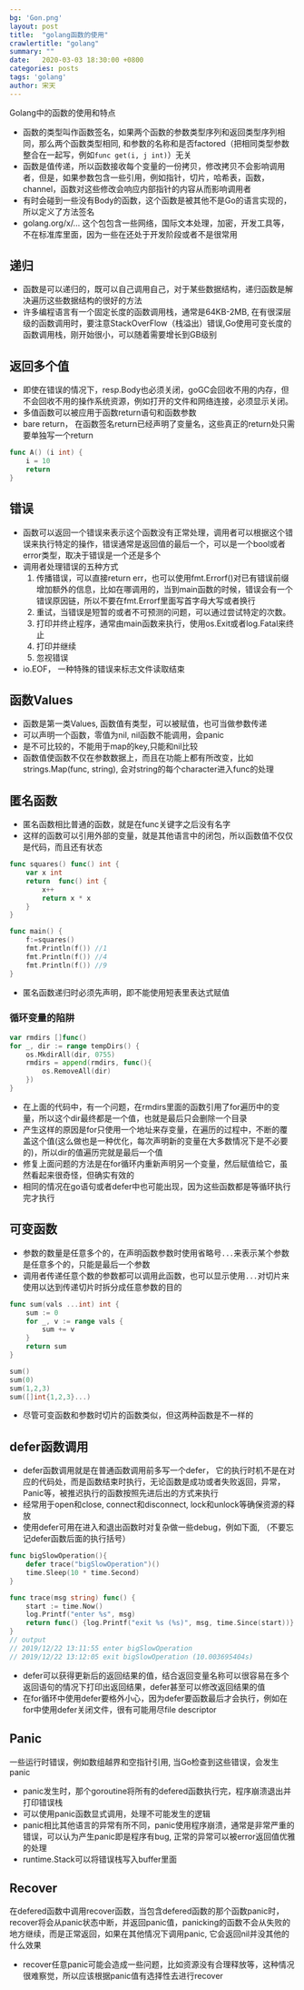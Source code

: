 ```yaml
---
bg: 'Gon.png'
layout: post
title:  "golang函数的使用"
crawlertitle: "golang"
summary: ""
date:   2020-03-03 18:30:00 +0800
categories: posts
tags: 'golang'
author: 宋天
---
```


Golang中的函数的使用和特点



- 函数的类型叫作函数签名，如果两个函数的参数类型序列和返回类型序列相同，那么两个函数类型相同, 和参数的名称和是否factored（把相同类型参数整合在一起写，例如`func get(i, j int)`）无关
- 函数是值传递，所以函数接收每个变量的一份拷贝，修改拷贝不会影响调用者，但是，如果参数包含一些引用，例如指针，切片，哈希表，函数，channel，函数对这些修改会响应内部指针的内容从而影响调用者
- 有时会碰到一些没有Body的函数，这个函数是被其他不是Go的语言实现的，所以定义了方法签名
- golang.org/x/... 这个包包含一些网络，国际文本处理，加密，开发工具等，不在标准库里面，因为一些在还处于开发阶段或者不是很常用


## 递归

- 函数是可以递归的，既可以自己调用自己，对于某些数据结构，递归函数是解决遍历这些数据结构的很好的方法
- 许多编程语言有一个固定长度的函数调用栈，通常是64KB-2MB, 在有很深层级的函数调用时，要注意StackOverFlow（栈溢出）错误,Go使用可变长度的函数调用栈，刚开始很小，可以随着需要增长到GB级别

## 返回多个值

- 即使在错误的情况下，resp.Body也必须关闭，goGC会回收不用的内存，但不会回收不用的操作系统资源，例如打开的文件和网络连接，必须显示关闭。
- 多值函数可以被应用于函数return语句和函数参数
- bare return， 在函数签名return已经声明了变量名，这些真正的return处只需要单独写一个return

```go
func A() (i int) {
    i = 10
    return
}
```

## 错误

- 函数可以返回一个错误来表示这个函数没有正常处理，调用者可以根据这个错误来执行特定的操作，错误通常是返回值的最后一个，可以是一个bool或者error类型，取决于错误是一个还是多个
- 调用者处理错误的五种方式
    1. 传播错误，可以直接return err，也可以使用fmt.Errorf()对已有错误前缀增加额外的信息，比如在哪调用的，当到main函数的时候，错误会有一个错误原因链，所以不要在fmt.Errorf里面写首字母大写或者换行
    2. 重试，当错误是短暂的或者不可预测的问题，可以通过尝试特定的次数。
    3. 打印并终止程序，通常由main函数来执行，使用os.Exit或者log.Fatal来终止
    4. 打印并继续
    5. 忽视错误
- io.EOF， 一种特殊的错误来标志文件读取结束


## 函数Values

- 函数是第一类Values, 函数值有类型，可以被赋值，也可当做参数传递
- 可以声明一个函数，零值为nil, nil函数不能调用，会panic
- 是不可比较的，不能用于map的key,只能和nil比较
- 函数值使函数不仅在参数数据上，而且在功能上都有所改变，比如strings.Map(func, string), 会对string的每个character进入func的处理


## 匿名函数

- 匿名函数相比普通的函数，就是在func关键字之后没有名字
- 这样的函数可以引用外部的变量，就是其他语言中的闭包，所以函数值不仅仅是代码，而且还有状态

```go
func squares() func() int {
    var x int 
    return  func() int {
        x++
        return x * x
    }
}

func main() {
    f:=squares()
    fmt.Println(f()) //1
    fmt.Println(f()) //4
    fmt.Println(f()) //9
}

```
- 匿名函数递归时必须先声明，即不能使用短表里表达式赋值

### 循环变量的陷阱

```go
var rmdirs []func()
for _, dir := range tempDirs() {
    os.MkdirAll(dir, 0755)
    rmdirs = append(rmdirs, func(){
        os.RemoveAll(dir)
    })
}

```

- 在上面的代码中，有一个问题，在rmdirs里面的函数引用了for遍历中的变量，所以这个dir最终都是一个值，也就是最后只会删除一个目录
- 产生这样的原因是for只使用一个地址来存变量，在遍历的过程中，不断的覆盖这个值(这么做也是一种优化，每次声明新的变量在大多数情况下是不必要的)，所以dir的值遍历完就是最后一个值
- 修复上面问题的方法是在for循环内重新声明另一个变量，然后赋值给它，虽然看起来很奇怪，但确实有效的
- 相同的情况在go语句或者defer中也可能出现，因为这些函数都是等循环执行完才执行

## 可变函数

- 参数的数量是任意多个的，在声明函数参数时使用省略号`...`来表示某个参数是任意多个的，只能是最后一个参数
- 调用者传递任意个数的参数都可以调用此函数，也可以显示使用`...`对切片来使用以达到传递切片时拆分成任意参数的目的
  
```go
func sum(vals ...int) int {
    sum := 0
    for _, v := range vals {
        sum += v
    }
    return sum
}

sum()
sum(0)
sum(1,2,3)
sum([]int{1,2,3}...)

```
- 尽管可变函数和参数时切片的函数类似，但这两种函数是不一样的

## defer函数调用

- defer函数调用就是在普通函数调用前多写一个defer， 它的执行时机不是在对应的代码处，而是函数结束时执行，无论函数是成功或者失败返回，异常，Panic等，被推迟执行的函数按照先进后出的方式来执行
- 经常用于open和close, connect和disconnect, lock和unlock等确保资源的释放
- 使用defer可用在进入和退出函数时对复杂做一些debug，例如下面, （不要忘记defer函数后面的执行括号）

```go
func bigSlowOperation(){
	defer trace("bigSlowOperation")()
	time.Sleep(10 * time.Second)
}

func trace(msg string) func() {
	start := time.Now()
	log.Printf("enter %s", msg)
	return func() {log.Printf("exit %s (%s)", msg, time.Since(start))}
}
// output
// 2019/12/22 13:11:55 enter bigSlowOperation
// 2019/12/22 13:12:05 exit bigSlowOperation (10.003695404s)
```
- defer可以获得更新后的返回结果的值，结合返回变量名称可以很容易在多个返回语句的情况下打印出返回结果，defer甚至可以修改返回结果的值
- 在for循环中使用defer要格外小心，因为defer要函数最后才会执行，例如在for中使用defer关闭文件，很有可能用尽file descriptor

## Panic

一些运行时错误，例如数组越界和空指针引用, 当Go检查到这些错误，会发生panic

- panic发生时，那个goroutine将所有的defered函数执行完，程序崩溃退出并打印错误栈
- 可以使用panic函数显式调用，处理不可能发生的逻辑
- panic相比其他语言的异常有所不同，panic使用程序崩溃，通常是非常严重的错误，可以认为产生panic即是程序有bug, 正常的异常可以被error返回值优雅的处理
- runtime.Stack可以将错误栈写入buffer里面

## Recover

在defered函数中调用recover函数，当包含defered函数的那个函数panic时，recover将会从panic状态中断，并返回panic值，panicking的函数不会从失败的地方继续，而是正常返回，如果在其他情况下调用panic, 它会返回nil并没其他的什么效果

- recover任意panic可能会造成一些问题，比如资源没有合理释放等，这种情况很难察觉，所以应该根据panic值有选择性去进行recover
